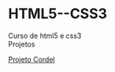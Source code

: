# HTML5--CSS3
 Curso de html5 e css3
 <br>
Projetos
<br>

<a href="Desafios/Desafio 12 (Resposta)/index.html">Projeto Cordel</a>



